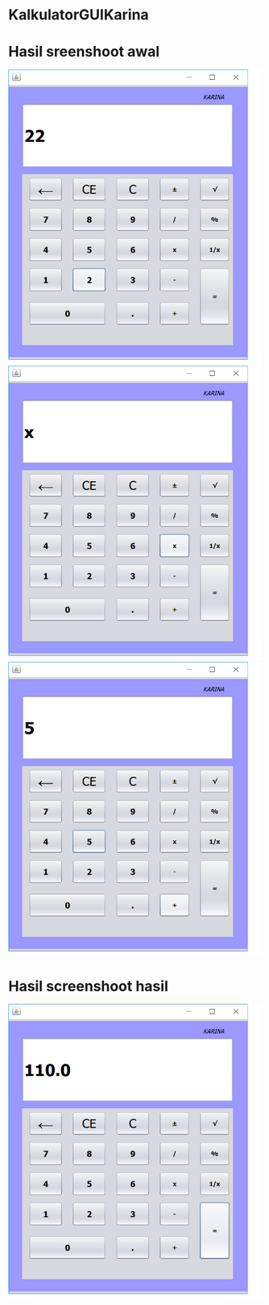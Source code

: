 # KalkulatorGUIKarina
# Hasil sreenshoot awal
![alt text](https://github.com/KarinaShafa/KalkulatorGUIKarina/blob/master/angka22.png)
![alt text](https://github.com/KarinaShafa/KalkulatorGUIKarina/blob/master/perkalian.png)
![alt text](https://github.com/KarinaShafa/KalkulatorGUIKarina/blob/master/angka5.png)
# Hasil screenshoot hasil
![alt text](https://github.com/KarinaShafa/KalkulatorGUIKarina/blob/master/hasil%20perkalian.png)
